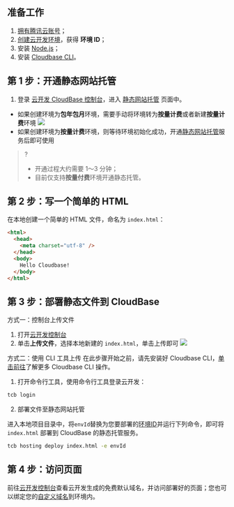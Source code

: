 ## 准备工作

1. [拥有腾讯云账号](https://cloud.tencent.com/document/product/876/41391)；
2. [创建云开发环境](https://cloud.tencent.com/document/product/876/41391)，获得 **环境 ID**；
3. 安装 [Node.js](https://nodejs.org/en/)；
4. 安装 [Cloudbase CLI](https://docs.cloudbase.net/cli-v1/install.html)。

## 第 1 步：开通静态网站托管

1. 登录 [云开发 CloudBase 控制台](https://console.cloud.tencent.com/tcb)，进入 [静态网站托管](https://console.cloud.tencent.com/tcb/hosting) 页面中。

- 如果创建环境为**包年包月**环境，需要手动将环境转为**按量计费**或者新建**按量计费**环境
![](https://main.qcloudimg.com/raw/6b901799f68e406a6c183b137e32dbc9.png)
- 如果创建环境为**按量计费**环境，则等待环境初始化成功，开通[静态网站托管](https://console.cloud.tencent.com/tcb/hosting)服务后即可使用

>? 
> - 开通过程大约需要 1～3 分钟；
> - 目前仅支持**按量付费**环境开通静态托管。
> 

## 第 2 步：写一个简单的 HTML

在本地创建一个简单的 HTML 文件，命名为 `index.html`：

```html
<html>
  <head>
    <meta charset="utf-8" />
  </head>
  <body>
    Hello Cloudbase!
  </body>
</html>
```

## 第 3 步：部署静态文件到 CloudBase
方式一：控制台上传文件
1. 打开[云开发控制台](https://console.cloud.tencent.com/tcb/hosting/index)
2. 单击**上传文件**，选择本地新建的 `index.html`，单击上传即可
![](https://main.qcloudimg.com/raw/0b5835512f26632e4af22d76d15fb55d.png)

方式二：使用 CLI 工具上传
在此步骤开始之前，请先安装好 Cloudbase CLI，[单击前往](https://docs.cloudbase.net/cli-v1/hosting.html)了解更多 Cloudbase CLI 操作。

1. 打开命令行工具，使用命令行工具登录云开发：
 ```sh
 tcb login
 ```
2. 部署文件至静态网站托管

进入本地项目目录中，将`envId`替换为您要部署的[环境ID](https://console.cloud.tencent.com/tcb/env/index?rid=4)并运行下列命令，即可将 `index.html` 部署到 CloudBase 的静态托管服务。

```sh
tcb hosting deploy index.html -e envId
```

## 第 4 步：访问页面
前往[云开发控制台](https://console.cloud.tencent.com/tcb/hosting/index)查看云开发生成的免费默认域名，并访问部署好的页面；您也可以绑定您的[自定义域名](https://docs.cloudbase.net/hosting/custom-domain.html#tian-jia-zi-ding-yi-yu-ming)到环境内。
